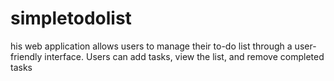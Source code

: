 # simpletodolist
his web application allows users to manage their to-do list through a user-friendly interface. Users can add tasks, view the list, and remove completed tasks
